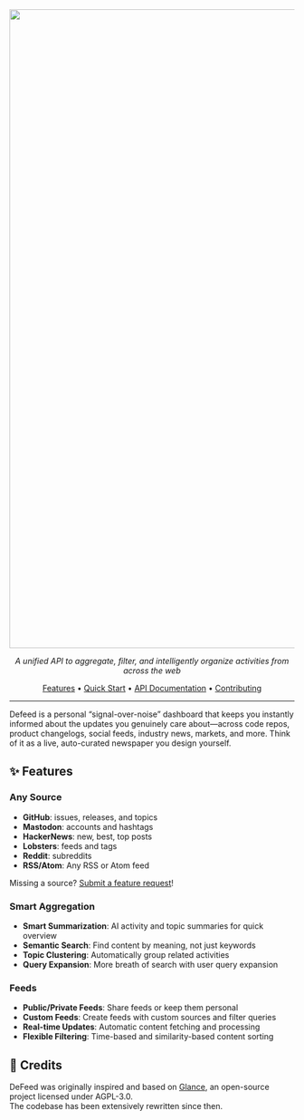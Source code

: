 <div align="center">

<img width="1968" height="1128" alt="Frame 4" src="https://github.com/user-attachments/assets/5314cbd2-b6bc-4af4-ae29-4f73a953b96e" />

*A unified API to aggregate, filter, and intelligently organize activities from across the web*

[Features](#-features) • [Quick Start](#-quick-start) • [API Documentation](#-api-documentation) • [Contributing](#-contributing)

</div>

---

Defeed is a personal “signal-over-noise” dashboard that keeps you instantly informed about the updates you genuinely care about—across code repos, product changelogs, social feeds, industry news, markets, and more. Think of it as a live, auto-curated newspaper you design yourself.

## ✨ Features

### **Any Source**
- **GitHub**: issues, releases, and topics
- **Mastodon**: accounts and hashtags
- **HackerNews**: new, best, top posts
- **Lobsters**: feeds and tags
- **Reddit**: subreddits
- **RSS/Atom**: Any RSS or Atom feed

Missing a source? [Submit a feature request](https://github.com/defeed/defeed/issues/new?labels=enhancement&template=feature_request.md)!

### **Smart Aggregation**
- **Smart Summarization**: AI activity and topic summaries for quick overview
- **Semantic Search**: Find content by meaning, not just keywords  
- **Topic Clustering**: Automatically group related activities
- **Query Expansion**: More breath of search with user query expansion

### **Feeds**
- **Public/Private Feeds**: Share feeds or keep them personal
- **Custom Feeds**: Create feeds with custom sources and filter queries
- **Real-time Updates**: Automatic content fetching and processing
- **Flexible Filtering**: Time-based and similarity-based content sorting


## 🙏 Credits

DeFeed was originally inspired and based on [Glance](https://github.com/glanceapp/glance), an open-source project licensed under AGPL-3.0.  
The codebase has been extensively rewritten since then.

